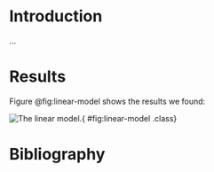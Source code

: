 # Introduction

...

# Results

Figure @fig:linear-model shows the results we found:

![The linear model.](../build/plot.png){ #fig:linear-model .class}

# Bibliography
